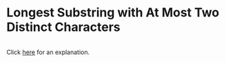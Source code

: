# Longest Substring with At Most Two Distinct Characters 

~~~java

~~~

Click [here](Explanation.md) for an explanation.

